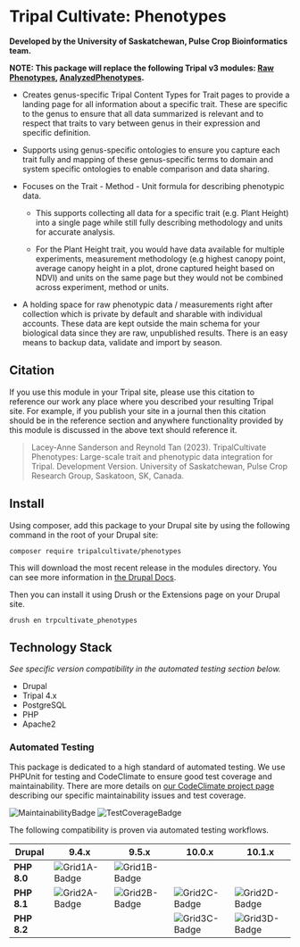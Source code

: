 # Tripal Cultivate: Phenotypes

**Developed by the University of Saskatchewan, Pulse Crop Bioinformatics team.**

**NOTE: This package will replace the following Tripal v3 modules: [Raw Phenotypes](https://github.com/UofS-Pulse-Binfo/rawphenotypes), [AnalyzedPhenotypes](https://github.com/uofs-pulse-binfo/analyzedphenotypes/).**

<!-- Summarize the main features of this package in point form below. -->

- Creates genus-specific Tripal Content Types for Trait pages to provide a landing page for all information about a specific trait. These are specific to the genus to ensure that all data summarized is relevant and to respect that traits to vary between genus in their expression and specific definition.

- Supports using genus-specific ontologies to ensure you capture each trait fully and mapping of these genus-specific terms to domain and system specific ontologies to enable comparison and data sharing.

- Focuses on the Trait - Method - Unit formula for describing phenotypic data.

    - This supports collecting all data for a specific trait (e.g. Plant Height) into a single page while still fully describing methodology and units for accurate analysis.

    - For the Plant Height trait, you would have data available for multiple experiments, measurement methodology (e.g highest canopy point, average canopy height in a plot, drone captured height based on NDVI) and units on the same page but they would not be combined across experiment, method or units.

- A holding space for raw phenotypic data / measurements right after collection which is private by default and sharable with individual accounts. These data are kept outside the main schema for your biological data since they are raw, unpublished results. There is an easy means to backup data, validate and import by season.

## Citation

If you use this module in your Tripal site, please use this citation to reference our work any place where you described your resulting Tripal site. For example, if you publish your site in a journal then this citation should be in the reference section and anywhere functionality provided by this module is discussed in the above text should reference it.

> Lacey-Anne Sanderson and Reynold Tan (2023). TripalCultivate Phenotypes: Large-scale trait and phenotypic data integration for Tripal. Development Version. University of Saskatchewan, Pulse Crop Research Group, Saskatoon, SK, Canada.

## Install

Using composer, add this package to your Drupal site by using the following command in the root of your Drupal site:

```
composer require tripalcultivate/phenotypes
```

This will download the most recent release in the modules directory. You can see more information in [the Drupal Docs](https://www.drupal.org/docs/develop/using-composer/manage-dependencies).

Then you can install it using Drush or the Extensions page on your Drupal site.

```
drush en trpcultivate_phenotypes
```

## Technology Stack

*See specific version compatibility in the automated testing section below.*

- Drupal
- Tripal 4.x
- PostgreSQL
- PHP
- Apache2

### Automated Testing

This package is dedicated to a high standard of automated testing. We use
PHPUnit for testing and CodeClimate to ensure good test coverage and maintainability.
There are more details on [our CodeClimate project page] describing our specific
maintainability issues and test coverage.

![MaintainabilityBadge]
![TestCoverageBadge]

The following compatibility is proven via automated testing workflows.

|  Drupal     |  9.4.x          |  9.5.x          |  10.0.x         |  10.1.x         |
|-------------|-----------------|-----------------|-----------------|-----------------|
| **PHP 8.0** | ![Grid1A-Badge] | ![Grid1B-Badge] |                 |                 |
| **PHP 8.1** | ![Grid2A-Badge] | ![Grid2B-Badge] | ![Grid2C-Badge] | ![Grid2D-Badge] |
| **PHP 8.2** |                 |                 | ![Grid3C-Badge] | ![Grid3D-Badge] |

[our CodeClimate project page]: https://github.com/TripalCultivate/TripalCultivate-Phenotypes
[MaintainabilityBadge]: https://api.codeclimate.com/v1/badges/03fa542e0d95dedb97e8/maintainability
[TestCoverageBadge]: https://api.codeclimate.com/v1/badges/03fa542e0d95dedb97e8/test_coverage

[Grid1A-Badge]: https://github.com/TripalCultivate/TripalCultivate-Phenotypes/actions/workflows/MAIN-phpunit-Grid1A.yml/badge.svg
[Grid1B-Badge]: https://github.com/TripalCultivate/TripalCultivate-Phenotypes/actions/workflows/MAIN-phpunit-Grid1B.yml/badge.svg

[Grid2A-Badge]: https://github.com/TripalCultivate/TripalCultivate-Phenotypes/actions/workflows/MAIN-phpunit-Grid2A.yml/badge.svg
[Grid2B-Badge]: https://github.com/TripalCultivate/TripalCultivate-Phenotypes/actions/workflows/MAIN-phpunit-Grid2B.yml/badge.svg
[Grid2C-Badge]: https://github.com/TripalCultivate/TripalCultivate-Phenotypes/actions/workflows/MAIN-phpunit-Grid2C.yml/badge.svg
[Grid2D-Badge]: https://github.com/TripalCultivate/TripalCultivate-Phenotypes/actions/workflows/MAIN-phpunit-Grid2D.yml/badge.svg

[Grid3C-Badge]: https://github.com/TripalCultivate/TripalCultivate-Phenotypes/actions/workflows/MAIN-phpunit-Grid3C.yml/badge.svg
[Grid3D-Badge]: https://github.com/TripalCultivate/TripalCultivate-Phenotypes/actions/workflows/MAIN-phpunit-Grid3D.yml/badge.svg
